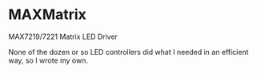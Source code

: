 # MAXMatrix
MAX7219/7221 Matrix LED Driver

None of the dozen or so LED controllers did what I needed in an efficient way, so I wrote my own.
